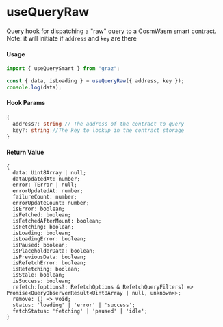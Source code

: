 # useQueryRaw

Query hook for dispatching a "raw" query to a CosmWasm smart contract.
Note: it will initiate if `address` and `key` are there

#### Usage

```ts
import { useQuerySmart } from "graz";

const { data, isLoading } = useQueryRaw({ address, key });
console.log(data);
```

#### Hook Params

```ts
{
  address?: string // The address of the contract to query
  key?: string //The key to lookup in the contract storage
}
```

#### Return Value

```tsx
{
  data: Uint8Array | null;
  dataUpdatedAt: number;
  error: TError | null;
  errorUpdatedAt: number;
  failureCount: number;
  errorUpdateCount: number;
  isError: boolean;
  isFetched: boolean;
  isFetchedAfterMount: boolean;
  isFetching: boolean;
  isLoading: boolean;
  isLoadingError: boolean;
  isPaused: boolean;
  isPlaceholderData: boolean;
  isPreviousData: boolean;
  isRefetchError: boolean;
  isRefetching: boolean;
  isStale: boolean;
  isSuccess: boolean;
  refetch:(options?: RefetchOptions & RefetchQueryFilters) => Promise<QueryObserverResult<Uint8Array | null, unknown>>;
  remove: () => void;
  status: 'loading' | 'error' | 'success';
  fetchStatus: 'fetching' | 'paused' | 'idle';
}
```
